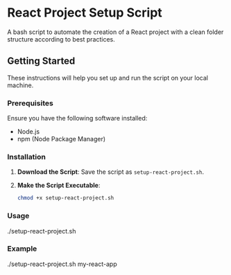 # React Project Setup Script

A bash script to automate the creation of a React project with a clean folder structure according to best practices.

## Getting Started

These instructions will help you set up and run the script on your local machine.

### Prerequisites

Ensure you have the following software installed:

- Node.js
- npm (Node Package Manager)

### Installation

1. **Download the Script**: Save the script as `setup-react-project.sh`.

2. **Make the Script Executable**:
   ```bash
   chmod +x setup-react-project.sh


### Usage

./setup-react-project.sh <project-name>


### Example
./setup-react-project.sh my-react-app
